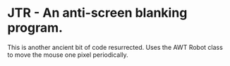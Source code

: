 # JTR - An anti-screen blanking program.

This is another ancient bit of code resurrected. Uses the AWT Robot class to move the mouse one pixel periodically.
